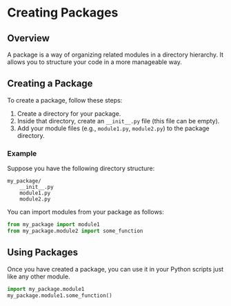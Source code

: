 # Creating Packages

## Overview
A package is a way of organizing related modules in a directory hierarchy. It allows you to structure your code in a more manageable way.

## Creating a Package
To create a package, follow these steps:
1. Create a directory for your package.
2. Inside that directory, create an `__init__.py` file (this file can be empty).
3. Add your module files (e.g., `module1.py`, `module2.py`) to the package directory.

### Example
Suppose you have the following directory structure:
```
my_package/
    __init__.py
    module1.py
    module2.py
```

You can import modules from your package as follows:
```python
from my_package import module1
from my_package.module2 import some_function
```

## Using Packages
Once you have created a package, you can use it in your Python scripts just like any other module.
```python
import my_package.module1
my_package.module1.some_function()
```
